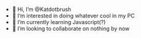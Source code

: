 - 👋 Hi, I’m @Katdotbrush
- 👀 I’m interested in doing whatever cool in my PC
- 🌱 I’m currently learning Javascript(?)
- 💞️ I’m looking to collaborate on nothing by now


<!---
Katdotbrush/Katdotbrush is a ✨ special ✨ repository because its `README.md` (this file) appears on your GitHub profile.
You can click the Preview link to take a look at your changes.
--->
